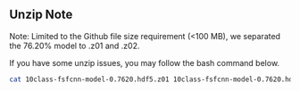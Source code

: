## Unzip Note
Note: Limited to the Github file size requirement (<100 MB), we separated the 76.20% model to .z01 and .z02. 

If you have some unzip issues, you may follow the bash command below. 


```bash
cat 10class-fsfcnn-model-0.7620.hdf5.z01 10class-fsfcnn-model-0.7620.hdf5.z02 > combined.zip && unzip -FF combined.zip
```

